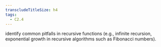 ```yaml
---
transcludeTitleSize: h4
tags:
  - C2.4
---
```

identify common pitfalls in recursive functions (e.g., infinite recursion, exponential growth in recursive algorithms such as Fibonacci numbers).